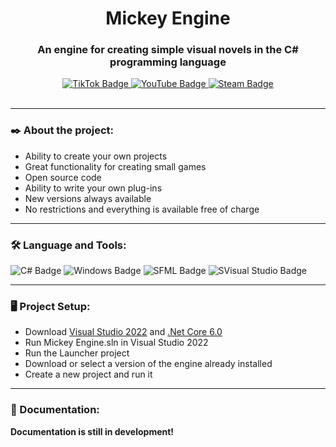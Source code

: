 <h1 align="center">Mickey Engine</h1>
<h3 align="center">An engine for creating simple visual novels in the C# programming language</h3>
<div id="badges" align="center">
  <a href="https://www.tiktok.com/@gordonlife">
    <img src="https://img.shields.io/badge/TikTok-000000?style=for-the-badge&logo=tiktok&logoColor=white" alt="TikTok Badge"/>
  </a>
  <a href="https://youtube.com/channel/GordonLife">
    <img src="https://img.shields.io/badge/YouTube-%23FF0000.svg?style=for-the-badge&logo=YouTube&logoColor=white" alt="YouTube Badge"/>
  </a>
  <a href="https://steamcommunity.com/id/Xrisofor">
    <img src="https://img.shields.io/badge/Steam-000000?style=for-the-badge&logo=steam&logoColor=white" alt="Steam Badge"/>
  </a>
</div><br>

---

### ✒️ About the project:
- Ability to create your own projects
- Great functionality for creating small games
- Open source code
- Ability to write your own plug-ins
- New versions always available
- No restrictions and everything is available free of charge

---

### :hammer_and_wrench: Language and Tools:
<div><img src="https://img.shields.io/badge/c%23-%23239120.svg?style=for-the-badge&logo=c-sharp&logoColor=white" alt="C# Badge"/>
<img src="https://img.shields.io/badge/Windows-0078D6?style=for-the-badge&logo=windows&logoColor=white" alt="Windows Badge"/>
<img src="https://img.shields.io/badge/SFML-1ED760?&style=for-the-badge&logo=sfml&logoColor=white" alt="SFML Badge"/>
<img src="https://img.shields.io/badge/Visual_Studio-5C2D91?style=for-the-badge&logo=visual%20studio&logoColor=white" alt="SVisual Studio Badge"/>
</div>
 
---
 
### 🖥️ Project Setup:
- Download <a href="https://visualstudio.microsoft.com/downloads/">Visual Studio 2022</a> and <a href="https://dotnet.microsoft.com/en-us/download/dotnet/thank-you/runtime-desktop-6.0.13-windows-x64-installer?cid=getdotnetcore">.Net Core 6.0</a>
- Run Mickey Engine.sln in Visual Studio 2022
- Run the Launcher project
- Download or select a version of the engine already installed
- Create a new project and run it

---

### 📖 Documentation:

**Documentation is still in development!**
